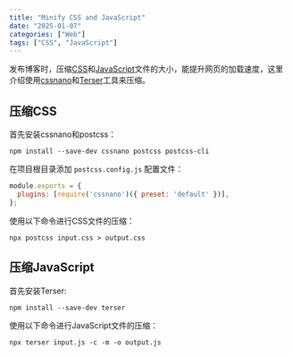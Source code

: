 ```yaml
---
title: "Minify CSS and JavaScript"
date: "2025-01-07"
categories: ["Web"]
tags: ["CSS", "JavaScript"]
---
```


发布博客时，压缩[CSS](https://developer.mozilla.org/zh-CN/docs/Web/CSS)和[JavaScript](https://developer.mozilla.org/zh-CN/docs/Web/JavaScript)文件的大小，能提升网页的加载速度，这里介绍使用[cssnano](https://github.com/cssnano/cssnano)和[Terser](https://github.com/terser/terser)工具来压缩。
<!--more-->

## 压缩CSS

首先安装cssnano和postcss：

```shell
npm install --save-dev cssnano postcss postcss-cli
```

在项目根目录添加 `postcss.config.js` 配置文件：

```js
module.exports = {
  plugins: [require('cssnano')({ preset: 'default' })],
};
```

使用以下命令进行CSS文件的压缩：

```shell
npx postcss input.css > output.css
```

## 压缩JavaScript

首先安装Terser:

```shell
npm install --save-dev terser
```

使用以下命令进行JavaScript文件的压缩：

```shell
npx terser input.js -c -m -o output.js
```
